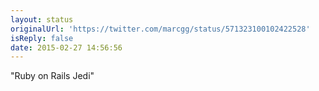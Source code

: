 ```yaml
---
layout: status
originalUrl: 'https://twitter.com/marcgg/status/571323100102422528'
isReply: false
date: 2015-02-27 14:56:56
---
```


"Ruby on Rails Jedi"
